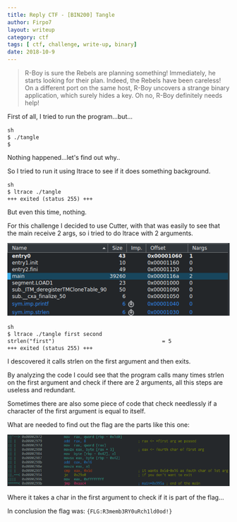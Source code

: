 ```yaml
---
title: Reply CTF - [BIN200] Tangle
author: Firpo7
layout: writeup
category: ctf
tags: [ ctf, challenge, write-up, binary]
date: 2018-10-9
---
```


> R-Boy is sure the Rebels are planning something! Immediately, he starts looking for their 
plan. Indeed, the Rebels have been careless!
> On a different port on the same host, R-Boy uncovers a strange binary application, which 
surely hides a key.
> Oh no, R-Boy definitely needs help!

First of all, I tried to run the program...but...

```console
sh
$ ./tangle
$
```

Nothing happened...let's find out why..

So I tried to run it using ltrace to see if it does something background.

```console
sh
$ ltrace ./tangle
+++ exited (status 255) +++
```

But even this time, nothing.

For this challenge I decided to use Cutter, with that was easily to see that the main receive 2 args, so i tried to do ltrace with 2 arguments.

![Image args main in Cutter](images/args_main_cutter.png)

```console
sh
$ ltrace ./tangle first second
strlen("first")                                  = 5
+++ exited (status 255) +++
```

I descovered it calls strlen on the first argument and then exits.

By analyzing the code I could see that the program calls many times strlen on the first argument and check if there are 2 arguments, all this steps are useless and redundant.

Sometimes there are also some piece of code that check needlessly if a character of the first argument is equal to itself.

What are needed to find out the flag are the parts like this one:

![Image of check char of flag](images/check_char_of_flag.png)

Where it takes a char in the first argument to check if it is part of the flag...

In conclusion the flag was: `{FLG:R3memb3RY0uRch1ld0od!}`
